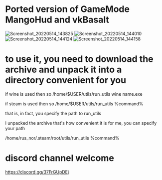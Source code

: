 # Ported version of GameMode MangoHud and vkBasalt
![Screenshot_20220514_143825](https://user-images.githubusercontent.com/85447162/168424520-2dea46f1-1952-40e6-b6b6-626db654ab8c.png)
![Screenshot_20220514_144010](https://user-images.githubusercontent.com/85447162/168424522-23ba867e-6ec8-4150-aaf6-024ebada79be.png)
![Screenshot_20220514_144124](https://user-images.githubusercontent.com/85447162/168424523-ed359a14-970a-4016-8631-ac33db55d574.png)
![Screenshot_20220514_144158](https://user-images.githubusercontent.com/85447162/168424525-a0beed9a-6180-403d-a37f-196c978ceee7.png)
# to use it, you need to download the archive and unpack it into a directory convenient for you

if wine is used then so 
/home/$USER/utils/run_utils wine name.exe

if steam is used then so 
/home/$USER/utils/run_utils %command%

that is, in fact, you specify the path to run_utils

I unpacked the archive that's how convenient it is for me, you can specify your path

/home/rus_nor/.steam/root/utils/run_utils %command%

# discord channel welcome

https://discord.gg/37FrGUpDEj
